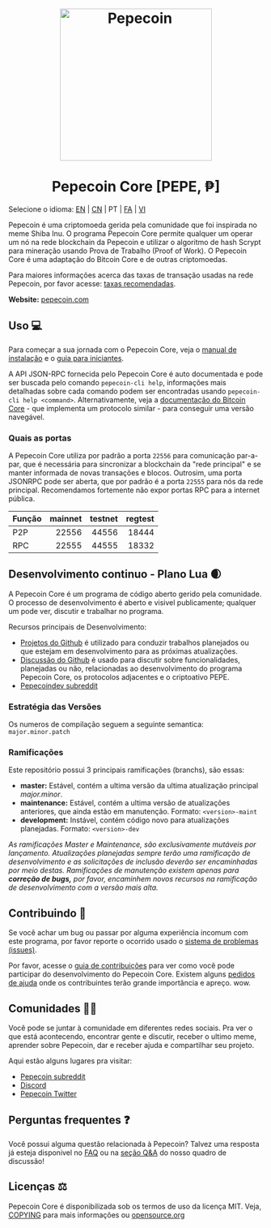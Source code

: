 <h1 align="center">
<img src="https://i.imgur.com/yap2xAX.png" alt="Pepecoin" width="300"/>
<br/><br/>
Pepecoin Core [PEPE, ₱]  
</h1>

<div align="center">

</div>

Selecione o idioma: [EN](./README.md) | [CN](./README_zh_CN.md) | PT | [FA](./README_fa_IR.md)  | [VI](./README_vi_VN.md)

Pepecoin é uma criptomoeda gerida pela comunidade que foi inspirada no meme Shiba Inu. O programa Pepecoin Core permite qualquer um operar um nó na rede blockchain da Pepecoin e utilizar o algoritmo de hash Scrypt para mineração usando Prova de Trabalho (Proof of Work). O Pepecoin Core é uma adaptação do Bitcoin Core e de outras criptomoedas.

Para maiores informações acerca das taxas de transação usadas na rede Pepecoin, por favor acesse: 
[taxas recomendadas](doc/fee-recommendation.md).

**Website:** [pepecoin.com](https://pepecoin.com)

## Uso 💻

Para começar a sua jornada com o Pepecoin Core, veja o [manual de instalação](INSTALL.md) e o [guia para iniciantes](doc/getting-started.md).

A API JSON-RPC fornecida pelo Pepecoin Core é auto documentada e pode ser buscada pelo comando `pepecoin-cli help`, informações mais detalhadas sobre cada comando podem ser encontradas usando `pepecoin-cli help <command>`. Alternativamente, veja a [documentação do Bitcoin Core](https://developer.bitcoin.org/reference/rpc/) - que implementa um protocolo similar - para conseguir uma versão navegável.

### Quais as portas

A Pepecoin Core utiliza por padrão a porta `22556` para comunicação par-a-par, que é necessária para sincronizar a blockchain da "rede principal" e se manter informada de novas transações e blocos. Outrosim, uma porta JSONRPC pode ser aberta, que por padrão é a porta `22555` para nós da rede principal. Recomendamos fortemente não expor portas RPC para a internet pública. 

|  Função  | mainnet | testnet | regtest |
| :------- | ------: | ------: | ------: |
| P2P      |   22556 |   44556 |   18444 |
| RPC      |   22555 |   44555 |   18332 |

## Desenvolvimento continuo - Plano Lua 🌒

A Pepecoin Core é um programa de código aberto gerido pela comunidade. O processo de desenvolvimento é aberto e visivel publicamente; qualquer um pode ver, discutir e trabalhar no programa.

Recursos principais de Desenvolvimento:

* [Projetos do Github](https://github.com/pepecoinppc/pepecoin/projects) é utilizado para conduzir trabalhos planejados ou que estejam em desenvolvimento para as próximas atualizações.
* [Discussão do Github](https://github.com/pepecoinppc/pepecoin/discussions) é usado para discutir sobre funcionalidades, planejadas ou não, relacionadas ao desenvolvimento do programa Pepecoin Core, os protocolos adjacentes e o criptoativo PEPE.
* [Pepecoindev subreddit](https://www.reddit.com/r/pepecoindev/)

### Estratégia das Versões
Os numeros de compilação seguem a seguinte semantica:  ```major.minor.patch```

### Ramificações
Este repositório possui 3 principais ramificações (branchs), são essas:

- **master:** Estável, contém a ultima versão da ultima atualização principal *major.minor*.
- **maintenance:** Estável, contém a ultima versão de atualizações anteriores, que ainda estão em manutenção. Formato: ```<version>-maint```
- **development:** Instável, contém código novo para atualizações planejadas. Formato: ```<version>-dev```

*As ramificações Master e Maintenance, são exclusivamente mutáveis por lançamento. Atualizações*
*planejadas sempre terão uma ramificação de desenvolvimento e as solicitações de inclusão deverão ser*
*encaminhadas por meio destas. Ramificações de manutenção existem apenas para **correção de bugs,***
*por favor, encaminhem novos recursos na ramificação de desenvolvimento com a versão mais alta.*

## Contribuindo 🤝

Se você achar um bug ou passar por alguma experiência incomum com este programa, por favor reporte o ocorrido usado o [sistema de problemas (issues)](https://github.com/pepecoinppc/pepecoin/issues/new?assignees=&labels=bug&template=bug_report.md&title=%5Bbug%5D+).

Por favor, acesse o [guia de contribuições](CONTRIBUTING.md) para ver como você pode participar
do desenvolvimento do Pepecoin Core. Existem alguns [pedidos de ajuda](https://github.com/pepecoinppc/pepecoin/labels/help%20wanted)
onde os contribuintes terão grande importância e apreço. wow.

## Comunidades 🚀🍾

Você pode se juntar à comunidade em diferentes redes sociais. 
Pra ver o que está acontecendo, encontrar gente e discutir, receber o ultimo meme, aprender sobre 
Pepecoin, dar e receber ajuda e compartilhar seu projeto. 

Aqui estão alguns lugares pra visitar: 

* [Pepecoin subreddit](https://www.reddit.com/r/pepecoin/)
* [Discord](https://discord.gg/pepecoinppc)
* [Pepecoin Twitter](https://twitter.com/Pepecoin_Layer1)

## Perguntas frequentes ❓

Você possui alguma questão relacionada à Pepecoin? Talvez uma resposta já esteja disponivel no
[FAQ](doc/FAQ.md) ou na
[seção Q&A](https://github.com/pepecoinppc/pepecoin/discussions/categories/q-a)
do nosso quadro de discussão!

## Licenças ⚖️
Pepecoin Core é disponibilizada sob os termos de uso da licença MIT. Veja,
[COPYING](COPYING) para mais informações ou
[opensource.org](https://opensource.org/licenses/MIT)
